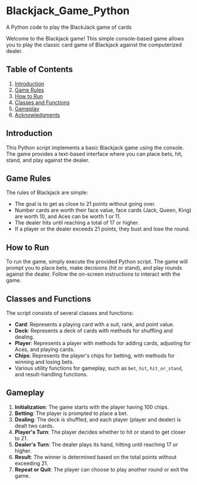 # Blackjack_Game_Python
A Python code to play the BlackJack game of cards


Welcome to the Blackjack game! This simple console-based game allows you to play the classic card game of Blackjack against the computerized dealer.

## Table of Contents

1. [Introduction](#introduction)
2. [Game Rules](#game-rules)
3. [How to Run](#how-to-run)
4. [Classes and Functions](#classes-and-functions)
5. [Gameplay](#gameplay)
6. [Acknowledgments](#acknowledgments)

## Introduction

This Python script implements a basic Blackjack game using the console. The game provides a text-based interface where you can place bets, hit, stand, and play against the dealer.

## Game Rules

The rules of Blackjack are simple:
- The goal is to get as close to 21 points without going over.
- Number cards are worth their face value, face cards (Jack, Queen, King) are worth 10, and Aces can be worth 1 or 11.
- The dealer hits until reaching a total of 17 or higher.
- If a player or the dealer exceeds 21 points, they bust and lose the round.

## How to Run

To run the game, simply execute the provided Python script. The game will prompt you to place bets, make decisions (hit or stand), and play rounds against the dealer. Follow the on-screen instructions to interact with the game.

## Classes and Functions

The script consists of several classes and functions:

- **Card**: Represents a playing card with a suit, rank, and point value.
- **Deck**: Represents a deck of cards with methods for shuffling and dealing.
- **Player**: Represents a player with methods for adding cards, adjusting for Aces, and playing cards.
- **Chips**: Represents the player's chips for betting, with methods for winning and losing bets.
- Various utility functions for gameplay, such as `bet`, `hit`, `hit_or_stand`, and result-handling functions.

## Gameplay

1. **Initialization**: The game starts with the player having 100 chips.
2. **Betting**: The player is prompted to place a bet.
3. **Dealing**: The deck is shuffled, and each player (player and dealer) is dealt two cards.
4. **Player's Turn**: The player decides whether to hit or stand to get closer to 21.
5. **Dealer's Turn**: The dealer plays its hand, hitting until reaching 17 or higher.
6. **Result**: The winner is determined based on the total points without exceeding 21.
7. **Repeat or Quit**: The player can choose to play another round or exit the game.
